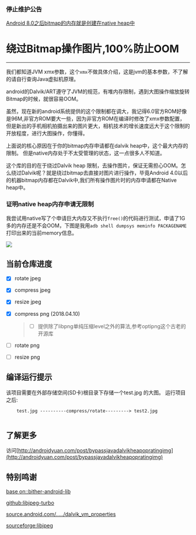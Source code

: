 
### 停止维护公告

[Android 8.0之后bitmap的内存就是创建在native heap中](https://developer.android.com/topic/performance/graphics/manage-memory)

# 绕过Bitmap操作图片,100%防止OOM 

------------------
我们都知道JVM xmx参数，这个`xmx`不做具体介绍，这是jvm的基本参数，不了解的请自行查询Java虚拟机原理。

android的Dalvik/ART遵守了JVM的规范，有堆内存限制，遇到大图操作缩放旋转Bitmap的时候，就很容易OOM。

虽然，现在新的android系统提供的这个限制都在调大，我记得6.0官方ROM好像是96M,非官方ROM要大一些，因为非官方ROM在编译时修改了xmx参数配置，但是新出的手机相机拍摄出来的图片更大，相机技术的增长速度远大于这个限制的开放程度，进行大图操作，你懂得。


上面说的核心原因在于你的bitmap内存申请都在dalvik heap中，这个最大内存的限制。
但是native内存处于不太受管理的状态，这一点很多人不知道。



这个库的目的在于绕过Dalvik heap 限制，去操作图片，保证无需担心OOM。怎么绕过Dalvik呢？就是绕过bitmap去直接对图片进行操作，毕竟Android 4.0以后的机器bitmap内存都在Dalvik中,我们所有操作图片时的内存申请都在Native heap中。


### 证明native heap内存申请无限制 
我尝试用native写了个申请巨大内存又不执行`free()`的代码进行测试，申请了1G多的内存还是不会OOM，下图是我用```adb shell dumpsys meminfo PACKAGENAME ```打印出来的当前memory信息。

![](https://github.com/weizongwei5/my_blog_datasave/raw/62e952490c7fc3ef1f478c52985d4686331d17e0/img/native_memory_show.png)


## 当前仓库进度

- [x] rotate  jpeg
- [x] compress jpeg
- [x]  resize jpeg

- [x] compress  png          (2018.04.10)  
    > - [ ] 提供除了libpng单纯压缩level之外的算法,参考optipng这个古老的开源库
- [ ]  rotate  png
- [ ]  resize png

## 编译运行提示
该项目需要在外部存储空间(SD卡)根目录下存储一个test.jpg 的大图。
运行项目之后:
```
    test.jpg ----------compress/rotate---------> test2.jpg
      
```


## 了解更多
 
访问[http://androidyuan.com/post/bypassjavadalvikheapopratingimg](http://androidyuan.com/post/bypassjavadalvikheapopratingimg)


特别鸣谢
------------------------------

[base on::bither-android-lib](https://github.com/bither/bither-android-lib)


[github:libjpeg-turbo](https://github.com/libjpeg-turbo/libjpeg-turbo)


[source.android.com/...../dalvik_vm_properties](https://source.android.com/devices/tech/dalvik/configure?hl=zh-cn#dalvik_vm_properties)

[sourceforge:libjpeg](http://libjpeg.sourceforge.net/)



